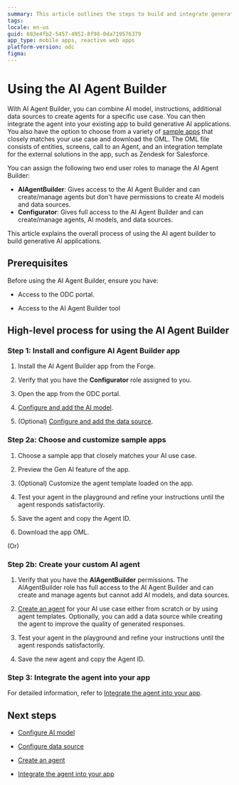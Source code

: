 ```yaml
---
summary: This article outlines the steps to build and integrate generative AI agents using AI Agent Builder
tags:
locale: en-us
guid: 683e4fb2-5457-4952-8f98-0da719576379
app_type: mobile apps, reactive web apps
platform-version: odc
figma:
---
```

# Using the AI Agent Builder 

With AI Agent Builder, you can combine AI model, instructions, additional data sources to create agents for a specific use case. You can then integrate the agent into your existing app to build generative AI applications. You also have the option to choose from a variety of [sample apps](intro.md#sample-apps) that closely matches your use case and download the OML. The OML file consists of entities, screens, call to an Agent, and an integration template for the external solutions in the app, such as Zendesk for Salesforce.

You can assign the following two end user roles to manage the AI Agent Builder:

* **AIAgentBuilder**: Gives access to the AI Agent Builder and can create/manage agents but don't have permissions to create AI models and data sources.
* **Configurator**: Gives full access to the AI Agent Builder and can create/manage agents, AI models, and data sources.

This article explains the overall process of using the AI agent builder to build generative AI applications.

## Prerequisites

Before using the AI Agent Builder, ensure you have:

* Access to the ODC portal.

* Access to the AI Agent Builder tool

## High-level process for using the AI Agent Builder

### Step 1: Install and configure AI Agent Builder app

1. Install the AI Agent Builder app from the Forge.

1. Verify that you have the **Configurator** role assigned to you. 

1. Open the app from the ODC portal.

1. [Configure and add the AI model](configure-model/intro.md).

1. (Optional) [Configure and add the data source](configure-data-source/intro.md).

### Step 2a: Choose and customize sample apps

1. Choose a sample app that closely matches your AI use case.

1. Preview the Gen AI feature of the app.

1. (Optional) Customize the agent template loaded on the app.

1. Test your agent in the playground and refine your instructions until the agent responds satisfactorily.

1. Save the agent and copy the Agent ID.

1. Download the app OML.

(Or)

### Step 2b: Create your custom AI agent 

1. Verify that you have the **AIAgentBuilder** permissions. The AIAgentBuilder role has full access to the AI Agent Builder and can create and manage agents but cannot add AI models, and data sources. 

1. [Create an agent](create-agent.md) for your AI use case either from scratch or by using agent templates. Optionally, you can add a data source while creating the agent to improve the quality of generated responses.

1. Test your agent in the playground and refine your instructions until the agent responds satisfactorily.

1. Save the new agent and copy the Agent ID.

### Step 3: Integrate the agent into your app 

For detailed information, refer to [Integrate the agent into your app](integrate-agent.md).

## Next steps

* [Configure AI model](configure-model/intro.md)

* [Configure data source](configure-data-source/intro.md)

* [Create an agent](create-agent.md)

* [Integrate the agent into your app](integrate-agent.md)
